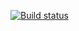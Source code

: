 [![Build status](https://ci.appveyor.com/api/projects/status/efitutivvuebmwgb/branch/main?svg=true)](https://ci.appveyor.com/project/zenitfan88/moneytransfer-epska/branch/main)
